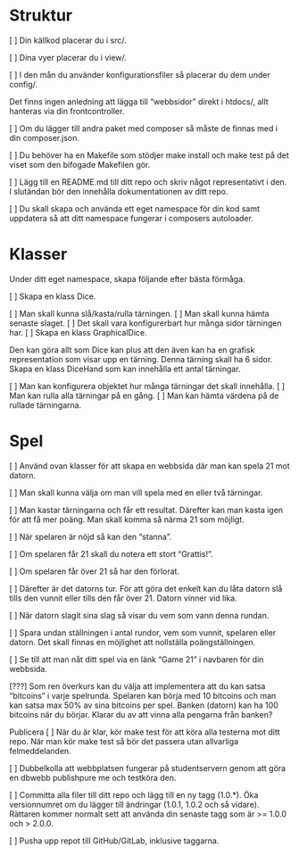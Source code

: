# Struktur
[ ] Din källkod placerar du i src/.

[ ] Dina vyer placerar du i view/.

[ ] I den mån du använder konfigurationsfiler så placerar du dem under config/.

Det finns ingen anledning att lägga till “webbsidor” direkt i htdocs/, allt hanteras via din frontcontroller.

[ ] Om du lägger till andra paket med composer så måste de finnas med i din composer.json.

[ ] Du behöver ha en Makefile som stödjer make install och make test på det viset som den bifogade Makefilen gör.

[ ] Lägg till en README.md till ditt repo och skriv något representativt i den. I slutändan bör den innehålla dokumentationen av ditt repo.

[ ] Du skall skapa och använda ett eget namespace för din kod samt uppdatera så att ditt namespace fungerar i composers autoloader.

# Klasser
Under ditt eget namespace, skapa följande efter bästa förmåga.

[ ] Skapa en klass Dice.

[ ] Man skall kunna slå/kasta/rulla tärningen.
[ ] Man skall kunna hämta senaste slaget.
[ ] Det skall vara konfigurerbart hur många sidor tärningen har.
[ ] Skapa en klass GraphicalDice.

Den kan göra allt som Dice kan plus att den även kan ha en grafisk representation som visar upp en tärning.
Denna tärning skall ha 6 sidor.
Skapa en klass DiceHand som kan innehålla ett antal tärningar.

[ ] Man kan konfigurera objektet hur många tärningar det skall innehålla.
[ ] Man kan rulla alla tärningar på en gång.
[ ] Man kan hämta värdena på de rullade tärningarna.

# Spel
[ ]  Använd ovan klasser för att skapa en webbsida där man kan spela 21 mot datorn.

[ ] Man skall kunna välja om man vill spela med en eller två tärningar.

[ ] Man kastar tärningarna och får ett resultat. Därefter kan man kasta igen för att få mer poäng. Man skall komma så närma 21 som möjligt.

[ ] När spelaren är nöjd så kan den “stanna”.

[ ] Om spelaren får 21 skall du notera ett stort “Grattis!”.

[ ] Om spelaren får över 21 så har den förlorat.

[ ] Därefter är det datorns tur. För att göra det enkelt kan du låta datorn slå tills den vunnit eller tills den får över 21. Datorn vinner vid lika.

[ ] När datorn slagit sina slag så visar du vem som vann denna rundan.

[ ] Spara undan ställningen i antal rundor, vem som vunnit, spelaren eller datorn. Det skall finnas en möjlighet att nollställa poängställningen.

[ ] Se till att man nåt ditt spel via en länk “Game 21” i navbaren för din webbsida.

[???] Som ren överkurs kan du välja att implementera att du kan satsa “bitcoins” i varje spelrunda. Spelaren kan börja med 10 bitcoins och man kan satsa max 50% av sina bitcoins per spel. Banken (datorn) kan ha 100 bitcoins när du börjar. Klarar du av att vinna alla pengarna från banken?

Publicera
[ ] När du är klar, kör make test för att köra alla testerna mot ditt repo. När man kör make test så bör det passera utan allvarliga felmeddelanden.

[ ] Dubbelkolla att webbplatsen fungerar på studentservern genom att göra en dbwebb publishpure me och testköra den.

[ ] Committa alla filer till ditt repo och lägg till en ny tagg (1.0.*). Öka versionnumret om du lägger till ändringar (1.0.1, 1.0.2 och så vidare). Rättaren kommer normalt sett att använda din senaste tagg som är >= 1.0.0 och > 2.0.0.

[ ] Pusha upp repot till GitHub/GitLab, inklusive taggarna.